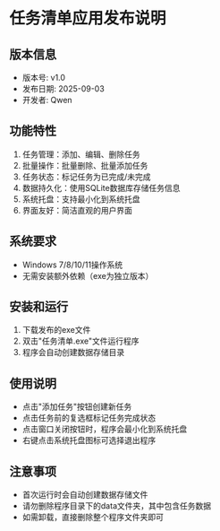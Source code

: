 # 任务清单应用发布说明

## 版本信息
- 版本号: v1.0
- 发布日期: 2025-09-03
- 开发者: Qwen

## 功能特性
1. 任务管理：添加、编辑、删除任务
2. 批量操作：批量删除、批量添加任务
3. 任务状态：标记任务为已完成/未完成
4. 数据持久化：使用SQLite数据库存储任务信息
5. 系统托盘：支持最小化到系统托盘
6. 界面友好：简洁直观的用户界面

## 系统要求
- Windows 7/8/10/11操作系统
- 无需安装额外依赖（exe为独立版本）

## 安装和运行
1. 下载发布的exe文件
2. 双击"任务清单.exe"文件运行程序
3. 程序会自动创建数据存储目录

## 使用说明
- 点击"添加任务"按钮创建新任务
- 点击任务前的复选框标记任务完成状态
- 点击窗口关闭按钮时，程序会最小化到系统托盘
- 右键点击系统托盘图标可选择退出程序

## 注意事项
- 首次运行时会自动创建数据存储文件
- 请勿删除程序目录下的data文件夹，其中包含任务数据
- 如需卸载，直接删除整个程序文件夹即可
